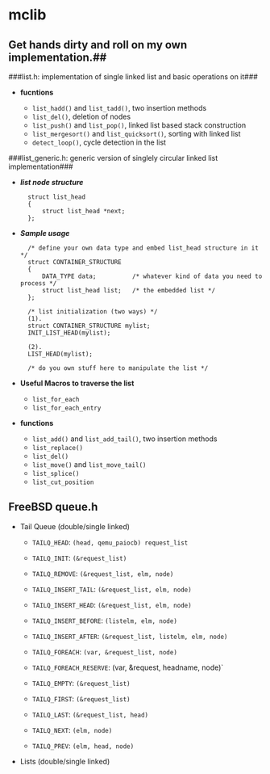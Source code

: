 # mclib 
## **Get hands dirty and roll on my own implementation.**##



###list.h: implementation of single linked list and basic operations on it###
* **fucntions**

	* `list_hadd()` and `list_tadd()`, two insertion methods
	* `list_del()`, deletion of nodes
	* `list_push()` and `list_pop()`, linked list based stack construction
	* `list_mergesort()` and `list_quicksort()`, sorting with linked list
	* `detect_loop()`, cycle detection in the list
	
###list_generic.h: generic version of singlely circular linked list implementation###

* _**list node structure**_
		
		struct list_head
		{
			struct list_head *next;
		};
	
* _**Sample usage**_
	
		/* define your own data type and embed list_head structure in it */
		struct CONTAINER_STRUCTURE 
		{
			DATA_TYPE data; 		 /* whatever kind of data you need to process */
			struct list_head list;   /* the embedded list */
		};
		
		/* list initialization (two ways) */
		(1).
		struct CONTAINER_STRUCTURE mylist;
		INIT_LIST_HEAD(mylist);
		
		(2).
		LIST_HEAD(mylist);
		
		/* do you own stuff here to manipulate the list */
		
* **Useful Macros to traverse the list**
	* `list_for_each`
	* `list_for_each_entry`
		
		
* **functions**		
    * `list_add()` and `list_add_tail()`, two insertion methods
    * `list_replace()`
    * `list_del()`
    * `list_move()` and `list_move_tail()`
    * `list_splice()`
    * `list_cut_position`

## FreeBSD queue.h ##

  * Tail Queue (double/single linked)
    - `TAILQ_HEAD`: `(head, qemu_paiocb) request_list`
    - `TAILQ_INIT`: `(&request_list)`

    - `TAILQ_REMOVE`: `(&request_list, elm, node)`
    - `TAILQ_INSERT_TAIL`: `(&request_list, elm, node)`
    - `TAILQ_INSERT_HEAD`: `(&request_list, elm, node)`
    - `TAILQ_INSERT_BEFORE`: `(listelm, elm, node)`
    - `TAILQ_INSERT_AFTER`: `(&request_list, listelm, elm, node)`


    - `TAILQ_FOREACH`: `(var, &request_list, node)`
    - `TAILQ_FOREACH_RESERVE`: (var, &request, headname, node)`

    - `TAILQ_EMPTY`: `(&request_list)`

    - `TAILQ_FIRST`: `(&request_list)`
    - `TAILQ_LAST`: `(&request_list, head)`

    - `TAILQ_NEXT`: `(elm, node)`
    - `TAILQ_PREV`: `(elm, head, node)`

  * Lists (double/single linked)
